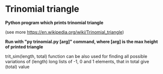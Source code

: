 # Trinomial triangle
**Python program which prints trinomial triangle**

(see more https://en.wikipedia.org/wiki/Trinomial_triangle)

**Run with "py trinomial.py [arg]" command, where [arg] is the max height of printed triangle**

trit_sim(length, total) function can be also used for finding all possible variations of (length) long lists of -1, 0 and 1 elements, that in total give (total) value
